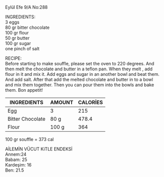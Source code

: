 Eylül Efe 9/A No:288
   
   
INGREDIENTS:    
3 eggs    
80 gr bitter chocolate    
100 gr flour    
50 gr butter     
100 gr sugar     
one pinch of salt 

RECIPE:    
Before starting to make souffle, please set the oven to 220 degrees. And then melt the chocolate and butter in a teflon pan. When they melt , add flour in it and mix it. Add eggs and sugar in an another bowl and beat them. And add salt. After that add the melted chocolate and butter in to a bowl and mix them together. Then you can pour them into the bowls and bake them. Bon appetit!

| INGREDIENTS | AMOUNT | CALORİES |
| ----------- | ------ | -------- |
|    Egg      |   3    |    215   |
|Bitter Chocolate| 80 g|478.4|
|Flour| 100 g|364|







100 gr souffle = 373 cal     


AİLEMİN VÜCUT KiTLE ENDEKSİ     
Annem:24    
Babam: 25    
Kardeşim: 16    
Ben: 21.5    
